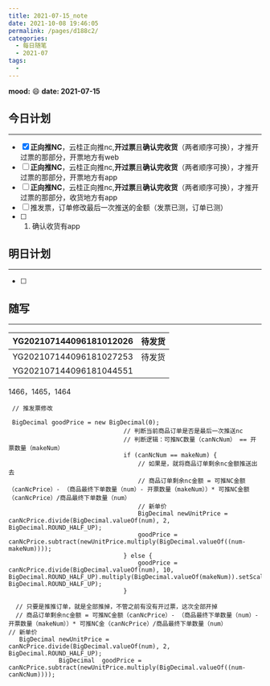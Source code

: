 ```yaml
---
title: 2021-07-15_note
date: 2021-10-08 19:46:05
permalink: /pages/d188c2/
categories:
  - 每日随笔
  - 2021-07
tags:
  - 
---
```

**mood:** :smile:  																		**date: 2021-07-15**  

## 今日计划  
------
- [x] **正向推NC**，云桂正向推nc,**开过票**且**确认完收货**（两者顺序可换），才推开过票的那部分，开票地方有web
- [ ] **正向推NC**，云桂正向推nc,**开过票**且**确认完收货**（两者顺序可换），才推开过票的那部分，开票地方有app
- [ ] **正向推NC**，云桂正向推nc,**开过票**且**确认完收货**（两者顺序可换），才推开过票的那部分，收货地方有app
- [ ] 推发票，订单修改最后一次推送的金额（发票已测，订单已测）
- [ ] 
  1. 确认收货有app
## 明日计划  
------
- [ ]  
## 随写 
------

| YG202107144096181012026 | 待发货 |
| ----------------------- | ------ |
| YG202107144096181027253 | 待发货 |
| YG202107144096181044551 |        |

1466，1465，1464

```
 // 推发票修改
 
 BigDecimal goodPrice = new BigDecimal(0);
                                // 判断当前商品订单是否是最后一次推送nc
                                // 判断逻辑：可推NC数量（canNcNum） == 开票数量（makeNum）
                                if (canNcNum == makeNum) {
                                    // 如果是，就将商品订单剩余nc金额推送出去
                                    // 商品订单剩余nc金额 = 可推NC金额（canNcPrice）- （商品最终下单数量（num）- 开票数量（makeNum））* 可推NC金额（canNcPrice）/商品最终下单数量（num）
                                    // 新单价
                                    BigDecimal newUnitPrice = canNcPrice.divide(BigDecimal.valueOf(num), 2, BigDecimal.ROUND_HALF_UP);
                                    goodPrice = canNcPrice.subtract(newUnitPrice.multiply(BigDecimal.valueOf((num-makeNum))));
                                } else {
                                    goodPrice = canNcPrice.divide(BigDecimal.valueOf(num), 10, BigDecimal.ROUND_HALF_UP).multiply(BigDecimal.valueOf(makeNum)).setScale(2, BigDecimal.ROUND_HALF_UP);
                                }
                                
  // 只要是推推订单，就是全部推掉，不管之前有没有开过票，这次全部开掉
  // 商品订单剩余nc金额 = 可推NC金额（canNcPrice）- （商品最终下单数量（num）- 开票数量（makeNum））* 可推NC金（canNcPrice）/商品最终下单数量（num）
// 新单价
   BigDecimal newUnitPrice = canNcPrice.divide(BigDecimal.valueOf(num), 2, BigDecimal.ROUND_HALF_UP);
              BigDecimal  goodPrice = canNcPrice.subtract(newUnitPrice.multiply(BigDecimal.valueOf((num-canNcNum))));
                        
                        
```

